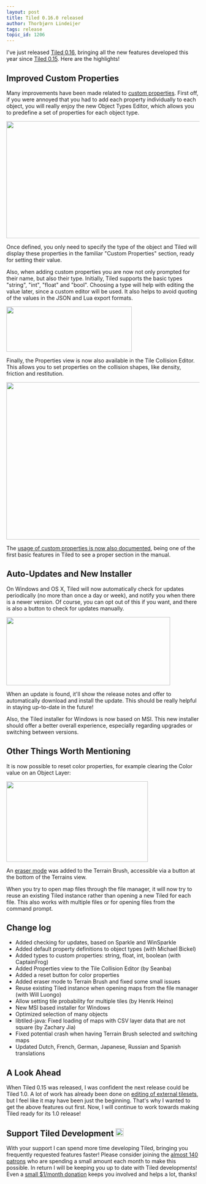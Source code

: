```yaml
---
layout: post
title: Tiled 0.16.0 released
author: Thorbjørn Lindeijer
tags: release
topic_id: 1206
---
```


I've just released [Tiled 0.16](https://thorbjorn.itch.io/tiled), bringing all the new features developed this year since [Tiled 0.15](http://discourse.mapeditor.org/t/tiled-0-15-0-released/1001). Here are the highlights!

## Improved Custom Properties

Many improvements have been made related to [custom properties](http://doc.mapeditor.org/manual/custom-properties/). First off, if you were annoyed that you had to add each property individually to each object, you will really enjoy the new Object Types Editor, which allows you to predefine a set of properties for each object type.

<img src="http://discourse.mapeditor.org/uploads/default/original/1X/27763a0b286d522d994e06fa0a1d25bd6057f758.png" width="690" height="305">

Once defined, you only need to specify the type of the object and Tiled will display these properties in the familiar "Custom Properties" section, ready for setting their value.

Also, when adding custom properties you are now not only prompted for their name, but also their type. Initially, Tiled supports the basic types "string", "int", "float" and "bool". Choosing a type will help with editing the value later, since a custom editor will be used. It also helps to avoid quoting of the values in the JSON and Lua export formats.

<img src="http://discourse.mapeditor.org/uploads/default/original/1X/8b291ed6bcdc8aab6eea93fedce13161368b1f2c.png" width="327" height="118">

Finally, the Properties view is now also available in the Tile Collision Editor. This allows you to set properties on the collision shapes, like density, friction and restitution.

<img src="http://discourse.mapeditor.org/uploads/default/original/1X/5c8dc3d4c257b82a52df0d603d5d9090f74a5d79.png" width="690" height="410">

The [usage of custom properties is now also documented](http://doc.mapeditor.org/manual/custom-properties/), being one of the first basic features in Tiled to see a proper section in the manual.

## Auto-Updates and New Installer

On Windows and OS X, Tiled will now automatically check for updates periodically (no more than once a day or week), and notify you when there is a newer version. Of course, you can opt out of this if you want, and there is also a button to check for updates manually.

<img src="http://discourse.mapeditor.org/uploads/default/original/1X/18adad3eaba660fe03daada885c5be9d61939bc1.png" width="427" height="178">

When an update is found, it'll show the release notes and offer to automatically download and install the update. This should be really helpful in staying up-to-date in the future!

Also, the Tiled installer for Windows is now based on MSI. This new installer should offer a better overall experience, especially regarding upgrades or switching between versions.

## Other Things Worth Mentioning

It is now possible to reset color properties, for example clearing the Color value on an Object Layer:

<img src="http://discourse.mapeditor.org/uploads/default/original/1X/d1db2ab3427954a394f98b487556e3ac965f54dd.png" width="369" height="210">

An [eraser mode](http://discourse.mapeditor.org/t/february-2016-development-updates/1104/3?u=bjorn) was added to the Terrain Brush, accessible via a button at the bottom of the Terrains view.

When you try to open map files through the file manager, it will now try to reuse an existing Tiled instance rather than opening a new Tiled for each file. This also works with multiple files or for opening files from the command prompt.


## Change log

* Added checking for updates, based on Sparkle and WinSparkle
* Added default property definitions to object types (with Michael Bickel)
* Added types to custom properties: string, float, int, boolean (with CaptainFrog)
* Added Properties view to the Tile Collision Editor (by Seanba)
* Added a reset button for color properties
* Added eraser mode to Terrain Brush and fixed some small issues
* Reuse existing Tiled instance when opening maps from the file manager (with Will Luongo)
* Allow setting tile probability for multiple tiles (by Henrik Heino)
* New MSI based installer for Windows
* Optimized selection of many objects
* libtiled-java: Fixed loading of maps with CSV layer data that are not square (by Zachary Jia)
* Fixed potential crash when having Terrain Brush selected and switching maps
* Updated Dutch, French, German, Japanese, Russian and Spanish translations


## A Look Ahead

When Tiled 0.15 was released, I was confident the next release could be Tiled 1.0. A lot of work has already been done on [editing of external tilesets](http://discourse.mapeditor.org/t/march-2016-development-updates/1164), but I feel like it may have been just the beginning. That's why I wanted to get the above features out first. Now, I will continue to work towards making Tiled ready for its 1.0 release!

## Support Tiled Development <img src="https://cdn-standard.discourse.org/images/emoji/apple/heart.png?v=3" style="width: 1em;" title=":heart:" class="emoji" alt=":heart:">

With your support I can spend more time developing Tiled, bringing you frequently requested features faster! Please consider joining the [almost 140 patrons](https://www.patreon.com/bjorn?ty=h) who are spending a small amount each month to make this possible. In return I will be keeping you up to date with Tiled developments! Even a [small $1/month donation](https://www.patreon.com/bePatron?u=90066) keeps you involved and helps a lot, thanks!

